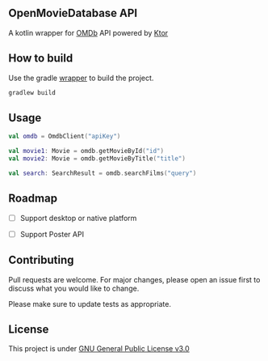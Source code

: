 ## OpenMovieDatabase API

A kotlin wrapper for [OMDb](http://www.omdbapi.com/) API powered by [Ktor](https://github.com/ktorio/ktor)

## How to build

Use the gradle [wrapper](./gradlew) to build the project.

```bash
gradlew build
```

## Usage

```kotlin
val omdb = OmdbClient("apiKey")

val movie1: Movie = omdb.getMovieById("id")
val movie2: Movie = omdb.getMovieByTitle("title")

val search: SearchResult = omdb.searchFilms("query")
```

## Roadmap
 - [ ] Support desktop or native platform
 - [ ] Support Poster API
 

## Contributing
Pull requests are welcome. For major changes, please open an issue first to discuss what you would like to change.

Please make sure to update tests as appropriate.

## License
This project is under [GNU General Public License v3.0](./LICENSE)